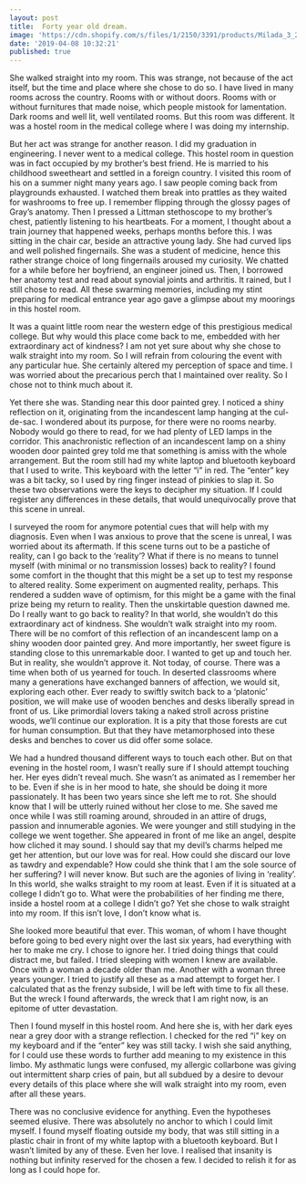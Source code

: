 ```yaml
---
layout: post
title:  Forty year old dream.
image: 'https://cdn.shopify.com/s/files/1/2150/3391/products/Milada_3_2048x.jpg'
date: '2019-04-08 10:32:21'
published: true
---
```

She walked straight into my room. This was strange, not because of the act itself, but the time and place where she chose to do so. I have lived in many rooms across the country. Rooms with or without doors. Rooms with or without furnitures that made noise, which people mistook for lamentation. Dark rooms and well lit, well ventilated rooms. But this room was different. It was a hostel room in the medical college where I was doing my internship.

But her act was strange for another reason. I did my graduation in engineering. I never went to a medical college. This hostel room in question was in fact occupied by my brother’s best friend. He is married to his childhood sweetheart and settled in a foreign country. I visited this room of his on a summer night many years ago. I saw people coming back from playgrounds exhausted. I watched them break into prattles as they waited for washrooms to free up. I remember flipping through the glossy pages of Gray’s anatomy. Then I pressed a Littman stethoscope to my brother’s chest, patiently listening to his heartbeats. For a moment, I thought about a train journey that happened weeks, perhaps months before this. I was sitting in the chair car, beside an attractive young lady. She had curved lips and well polished fingernails. She was a student of medicine, hence this rather strange choice of long fingernails aroused my curiosity. We chatted for a while before her boyfriend, an engineer joined us. Then, I borrowed her anatomy test and read about synovial joints and arthritis. It rained, but I still chose to read. All these swarming memories, including my stint preparing for medical entrance year ago gave a glimpse about my moorings in this hostel room. 

It was a quaint little room near the western edge of this prestigious medical college. But why would this place come back to me, embedded with her extraordinary act of kindness? I am not yet sure about why she chose to walk straight into my room. So I will refrain from colouring the event with any particular hue. She certainly altered my perception of space and time. I was worried about the precarious perch that I maintained over reality. So I chose not to think much about it.

Yet there she was. Standing near this door painted grey. I noticed a shiny reflection on it, originating from the incandescent lamp hanging at the cul-de-sac. I wondered about its purpose, for there were no rooms nearby. Nobody would go there to read, for we had plenty of LED lamps in the corridor. This anachronistic reflection of an incandescent lamp on a shiny wooden door painted grey told me that something is amiss with the whole arrangement. But the room still had my white laptop and bluetooth keyboard that I used to write. This keyboard with the letter “i” in red. The “enter” key was a bit tacky, so I used by ring finger instead of pinkies to slap it. So these two observations were the keys to decipher my situation. If I could register any differences in these details, that would unequivocally prove that this scene in unreal. 

I surveyed the room for anymore potential cues that will help with my diagnosis. Even when I was anxious to prove that the scene is unreal, I was worried about its aftermath. If this scene turns out to be a pastiche of reality, can I go back to the ‘reality’? What if there is no means to tunnel myself (with minimal or no transmission losses) back to reality? I found some comfort in the thought that this might be a set up to test my response to altered reality. Some experiment on augmented reality, perhaps. This rendered a sudden wave of optimism, for this might be a game with the final prize being my return to reality.
Then the unskirtable question dawned me. Do I really want to go back to reality? In that world, she wouldn’t do this extraordinary act of kindness. She wouldn’t walk straight into my room. There will be no comfort of this reflection of an incandescent lamp on a shiny wooden door painted grey. And more importantly, her sweet figure is standing close to this unremarkable door. I wanted to get up and touch her. But in reality, she wouldn’t approve it. Not today, of course. There was a time when both of us yearned for touch. In deserted classrooms where many a generations have exchanged banners of affection, we would sit, exploring each other. Ever ready to swiftly switch back to a ‘platonic’ position, we will make use of wooden benches and desks liberally spread in front of us. Like primordial lovers taking a naked stroll across pristine woods, we’ll continue our exploration. It is a pity that those forests are cut for human consumption. But that they have metamorphosed into these desks and benches to cover us did offer some solace.

We had a hundred thousand different ways to touch each other. But on that evening in the hostel room, I wasn’t really sure if I should attempt touching her. Her eyes didn’t reveal much. She wasn’t as animated as I remember her to be. Even if she is in her mood to hate, she should be doing it more passionately. It has been two years since she left me to rot. She should know that I will be utterly ruined without her close to me. She saved me once while I was still roaming around, shrouded in an attire of drugs, passion and innumerable agonies. We were younger and still studying in the college we went together. She appeared in front of me like an angel, despite how cliched it may sound. I should say that my devil’s charms helped me get her attention, but our love was for real. How could she discard our love as tawdry and expendable? How could she think that I am the sole source of her suffering? I will never know. But such are the agonies of living in ‘reality’. In this world, she walks straight to my room at least. Even if it is situated at a college I didn’t go to. What were the probabilities of her finding me there, inside a hostel room at a college I didn’t go? Yet she chose to walk straight into my room. If this isn’t love, I don’t know what is.

She looked more beautiful that ever. This woman, of whom I have thought before going to bed every night over the last six years, had everything with her to make me cry. I chose to ignore her. I tried doing things that could distract me, but failed. I tried sleeping with women I knew are available. Once with a woman a decade older than me. Another with a woman three years younger. I tried to justify all these as a mad attempt to forget her. I calculated that as the frenzy subside, I will be left with time to fix all these. But the wreck I found afterwards, the wreck that I am right now, is an epitome of utter devastation. 

Then I found myself in this hostel room. And here she is, with her dark eyes near a grey door with a strange reflection. I checked for the red “i” key on my keyboard and if the “enter” key was still tacky. I wish she said anything, for I could use these words to further add meaning to my existence in this limbo. My asthmatic lungs were confused, my allergic collarbone was giving out intermittent sharp cries of pain, but all subdued by a desire to devour every details of this place where she will walk straight into my room, even after all these years.

There was no conclusive evidence for anything. Even the hypotheses seemed elusive. There was absolutely no anchor to which I could limit myself. I found myself floating outside my body, that was still sitting in a plastic chair in front of my white laptop with a bluetooth keyboard. But I wasn’t limited by any of these. Even her love. I realised that insanity is nothing but infinity reserved for the chosen a few. I decided to relish it for as long as I could hope for.
